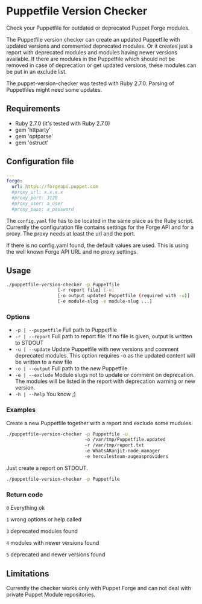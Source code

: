 # Puppetfile Version Checker

Check your Puppetfile for outdated or deprecated Puppet Forge modules.

The Puppetfile version checker can create an updated Puppetfile with updated versions and commented deprecated modules. 
Or it creates just a report with deprecated modules and modules having newer versions available.
If there are modules in the Puppetfile which should not be removed in case of deprecation or get updated versions, 
these modules can be put in an exclude list.

The puppet-version-checker was tested with Ruby 2.7.0.
Parsing of Puppetfiles might need some updates.

## Requirements

* Ruby 2.7.0 (it's tested with Ruby 2.7.0)
* gem 'httparty'
* gem 'optparse'
* gem 'ostruct'

## Configuration file

```yaml
---
forge:
  url: https://forgeapi.puppet.com
  #proxy_url: x.x.x.x
  #proxy_port: 3128
  #proxy_user: a_user
  #proxy_pass: a_password
```

The `config.yaml` file has to be located in the same place as the Ruby script.
Currently the configuration file contains settings for the Forge API and for a proxy. 
The proxy needs at least the url and the port.

If there is no config.yaml found, the default values are used. This is using the well 
known Forge API URL and no proxy settings.

## Usage

```bash
./puppetfile-version-checker -p PuppeTfile
                   [-r report file] [-u]
                   [-o output updated Puppetfile (required with -u)]
                   [-e module-slug -e module-slug ...]
```

### Options

* `-p | --puppetfile` Full path to Puppetfile
* `-r | --report` Full path to report file. If no file is given, output is written to STDOUT
* `-u | --update` Update Puppetfile with new versions and comment deprecated modules. This option requires -o as the updated content will be written to a new file
* `-o | --output` Full path to the new Puppetfile
* `-e | --exclude` Module slugs not to update or comment on deprecation. The modules will be listed in the report with deprecation warning or new version.
* `-h | --help` You know ;)

### Examples

Create a new Puppetfile together with a report and exclude some mudules.
```bash
./puppetfile-version-checker -p Puppetfile -u
                             -o /var/tmp/Puppetfile.updated 
                             -r /var/tmp/report.txt
                             -e WhatsARanjit-node_manager
                             -e herculesteam-augeasproviders 
```

Just create a report on STDOUT.
```bash
./puppetfile-version-checker -p Puppetfile
```

### Return code

`0` Everything ok

`1` wrong options or help called

`3` deprecated modules found

`4` modules with newer versions found

`5` deprecated and newer versions found

## Limitations

Currently the checker works only with Puppet Forge and can not deal with private Puppet Module repositories.